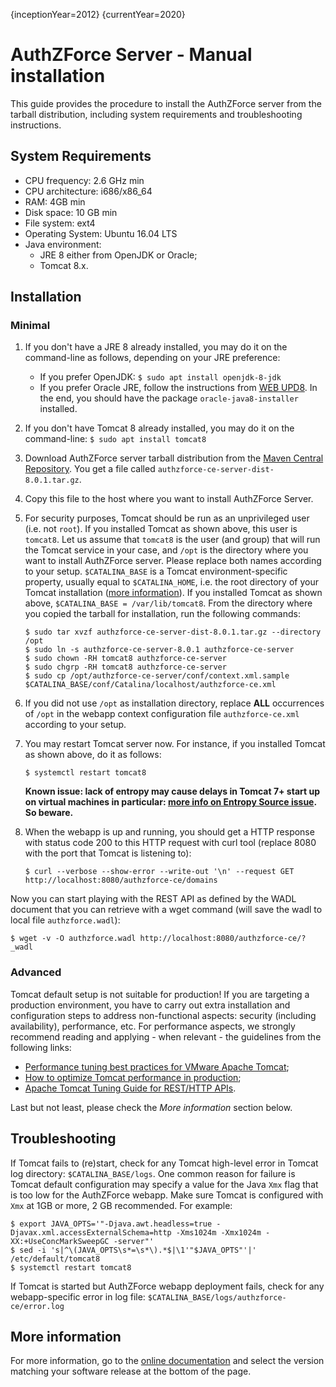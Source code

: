 {inceptionYear=2012}
{currentYear=2020}
# AuthZForce Server - Manual installation

This guide provides the procedure to install the AuthZForce server from the tarball distribution, including system requirements and troubleshooting instructions. 

## System Requirements
* CPU frequency: 2.6 GHz min
* CPU architecture: i686/x86_64
* RAM: 4GB min
* Disk space: 10 GB min
* File system: ext4
* Operating System: Ubuntu 16.04 LTS 
* Java environment: 
    * JRE 8 either from OpenJDK or Oracle; 
    * Tomcat 8.x.

## Installation
### Minimal
1. If you don't have a JRE 8 already installed, you may do it on the command-line as follows, depending on your JRE preference:
    * If you prefer OpenJDK: `$ sudo apt install openjdk-8-jdk`
    * If you prefer Oracle JRE, follow the instructions from [WEB UPD8](http://www.webupd8.org/2012/09/install-oracle-java-8-in-ubuntu-via-ppa.html). In the end, you should have the package `oracle-java8-installer` installed.
1. If you don't have Tomcat 8 already installed, you may do it on the command-line: `$ sudo apt install tomcat8`
1. Download AuthZForce server tarball distribution from the [Maven Central Repository](http://repo1.maven.org/maven2/org/ow2/authzforce/authzforce-ce-server-dist/8.0.1/authzforce-ce-server-dist-8.0.1.tar.gz). You get a file called ``authzforce-ce-server-dist-8.0.1.tar.gz``.
1. Copy this file to the host where you want to install AuthZForce Server.
1. For security purposes, Tomcat should be run as an unprivileged user (i.e. not `root`). If you installed Tomcat as shown above, this user is `tomcat8`. Let us assume that `tomcat8` is the user (and group) that will run the Tomcat service in your case, and `/opt` is the directory where you want to install AuthZForce server. Please replace both names according to your setup. `$CATALINA_BASE` is a Tomcat environment-specific property, usually equal to `$CATALINA_HOME`, i.e. the root directory of your Tomcat installation ([more information](https://tomcat.apache.org/tomcat-8.0-doc/introduction.html)). If you installed Tomcat as shown above, `$CATALINA_BASE = /var/lib/tomcat8`. From the directory where you copied the tarball for installation, run the following commands:  

    ```shell
    $ sudo tar xvzf authzforce-ce-server-dist-8.0.1.tar.gz --directory /opt
    $ sudo ln -s authzforce-ce-server-8.0.1 authzforce-ce-server
    $ sudo chown -RH tomcat8 authzforce-ce-server
    $ sudo chgrp -RH tomcat8 authzforce-ce-server
    $ sudo cp /opt/authzforce-ce-server/conf/context.xml.sample $CATALINA_BASE/conf/Catalina/localhost/authzforce-ce.xml
    ```
1. If you did not use `/opt` as installation directory, replace **ALL** occurrences of `/opt` in the webapp context configuration file `authzforce-ce.xml` according to your setup.
1. You may restart Tomcat server now. For instance, if you installed Tomcat as shown above, do it as follows:

    ```shell
    $ systemctl restart tomcat8
    ```

    **Known issue: lack of entropy may cause delays in Tomcat 7+ start up on virtual machines in particular: [more info on Entropy Source issue](https://wiki.apache.org/tomcat/HowTo/FasterStartUp#Entropy_Source). So beware.**

1. When the webapp is up and running, you should get a HTTP response with status code 200 to this HTTP request with curl tool (replace 8080 with the port that Tomcat is listening to):
    
    ```shell
    $ curl --verbose --show-error --write-out '\n' --request GET http://localhost:8080/authzforce-ce/domains
    ```
    
Now you can start playing with the REST API as defined by the WADL document that you can retrieve with a wget command (will save the wadl to local file `authzforce.wadl`):

```shell
$ wget -v -O authzforce.wadl http://localhost:8080/authzforce-ce/?_wadl
```

### Advanced 
Tomcat default setup is not suitable for production! If you are targeting a production environment, you have to carry out extra installation and configuration steps to address non-functional aspects: security (including availability), performance, etc. For performance aspects, we strongly recommend reading and applying - when relevant - the guidelines from the following links:

- [Performance tuning best practices for VMware Apache Tomcat](http://kb.vmware.com/kb/2013486);
- [How to optimize Tomcat performance in production](http://www.genericarticles.com/mediawiki/index.php?title=How_to_optimize_tomcat_performance_in_production);
- [Apache Tomcat Tuning Guide for REST/HTTP APIs](https://javamaster.wordpress.com/2013/03/13/apache-tomcat-tuning-guide/).

Last but not least, please check the *More information* section below.

## Troubleshooting
If Tomcat fails to (re)start, check for any Tomcat high-level error in Tomcat log directory: `$CATALINA_BASE/logs`.
One common reason for failure is Tomcat default configuration may specify a value for the Java `Xmx` flag that is too low for the AuthZForce webapp. Make sure Tomcat is configured with `Xmx` at 1GB or more, 2 GB recommended. For example:

```shell
$ export JAVA_OPTS='"-Djava.awt.headless=true -Djavax.xml.accessExternalSchema=http -Xms1024m -Xmx1024m -XX:+UseConcMarkSweepGC -server"'
$ sed -i 's|^\(JAVA_OPTS\s*=\s*\).*$|\1'"$JAVA_OPTS"'|' /etc/default/tomcat8
$ systemctl restart tomcat8
```

If Tomcat is started but AuthZForce webapp deployment fails, check for any webapp-specific error in log file: `$CATALINA_BASE/logs/authzforce-ce/error.log`

## More information
For more information, go to the [online documentation](http://authzforce-ce-fiware.readthedocs.io/en/) and select the version matching your software release at the bottom of the page.
